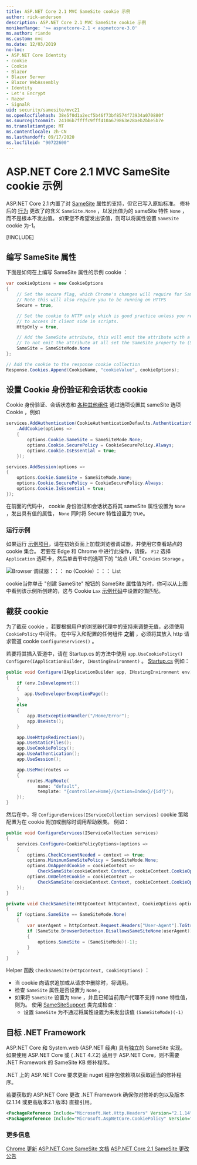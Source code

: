 ```yaml
---
title: ASP.NET Core 2.1 MVC SameSite cookie 示例
author: rick-anderson
description: ASP.NET Core 2.1 MVC SameSite cookie 示例
monikerRange: '>= aspnetcore-2.1 < aspnetcore-3.0'
ms.author: riande
ms.custom: mvc
ms.date: 12/03/2019
no-loc:
- ASP.NET Core Identity
- cookie
- Cookie
- Blazor
- Blazor Server
- Blazor WebAssembly
- Identity
- Let's Encrypt
- Razor
- SignalR
uid: security/samesite/mvc21
ms.openlocfilehash: 38e5f0d1a2ecf5b46f73bf8574f73934a070880f
ms.sourcegitcommit: 24106b7ffffc9fff410a679863e28aeb2bbe5b7e
ms.translationtype: MT
ms.contentlocale: zh-CN
ms.lasthandoff: 09/17/2020
ms.locfileid: "90722600"
---
```

# <a name="aspnet-core-21-mvc-samesite-no-loccookie-sample"></a>ASP.NET Core 2.1 MVC SameSite cookie 示例

ASP.NET Core 2.1 内置了对 [SameSite](https://www.owasp.org/index.php/SameSite) 属性的支持，但它已写入原始标准。 修补后的 [行为](https://github.com/dotnet/aspnetcore/issues/8212) 更改了的含义 `SameSite.None` ，以发出值为的 sameSite 特性 `None` ，而不是根本不发出值。 如果您不希望发出该值，则可以将属性设置 `SameSite` cookie 为-1。

[!INCLUDE[](~/includes/SameSiteIdentity.md)]

## <a name="writing-the-samesite-attribute"></a><a name="sampleCode"></a>编写 SameSite 属性

下面是如何在上编写 SameSite 属性的示例 cookie ：

```c#
var cookieOptions = new CookieOptions
{
    // Set the secure flag, which Chrome's changes will require for SameSite none.
    // Note this will also require you to be running on HTTPS
    Secure = true,

    // Set the cookie to HTTP only which is good practice unless you really do need
    // to access it client side in scripts.
    HttpOnly = true,

    // Add the SameSite attribute, this will emit the attribute with a value of none.
    // To not emit the attribute at all set the SameSite property to (SameSiteMode)(-1).
    SameSite = SameSiteMode.None
};

// Add the cookie to the response cookie collection
Response.Cookies.Append(CookieName, "cookieValue", cookieOptions);
```

## <a name="setting-no-loccookie-authentication-and-session-state-no-loccookies"></a>设置 Cookie 身份验证和会话状态 cookie

Cookie 身份验证、会话状态和 [各种其他组件](../samesite.md?view=aspnetcore-2.1) 通过选项设置其 sameSite 选项 Cookie ，例如

```c#
services.AddAuthentication(CookieAuthenticationDefaults.AuthenticationScheme)
    .AddCookie(options =>
    {
        options.Cookie.SameSite = SameSiteMode.None;
        options.Cookie.SecurePolicy = CookieSecurePolicy.Always;
        options.Cookie.IsEssential = true;
    });

services.AddSession(options =>
{
    options.Cookie.SameSite = SameSiteMode.None;
    options.Cookie.SecurePolicy = CookieSecurePolicy.Always;
    options.Cookie.IsEssential = true;
});
```

在前面的代码中， cookie 身份验证和会话状态将其 sameSite 属性设置为 `None` ，发出具有值的属性， `None` 同时将 Secure 特性设置为 true。

### <a name="run-the-sample"></a>运行示例

如果运行 [示例项目](https://github.com/blowdart/AspNetSameSiteSamples/tree/master/AspNetCore21MVC)，请在初始页面上加载浏览器调试器，并使用它查看站点的 cookie 集合。 若要在 Edge 和 Chrome 中进行此操作，请按， `F12` 选择 `Application` 选项卡，然后单击节中的选项下的 "站点 URL" `Cookies` `Storage` 。

![Browser 调试器：：： no (Cookie) ：：： List](BrowserDebugger.png)

cookie当你单击 "创建 SameSite" 按钮的 SameSite 属性值为时，你可以从上图中看到该示例所创建的，这与 Cookie `Lax` [示例代码](#sampleCode)中设置的值匹配。

## <a name="intercepting-no-loccookies"></a><a name="interception"></a>截获 cookie

为了截获 cookie ，若要根据用户的浏览器代理中的支持来调整无值，必须使用 `CookiePolicy` 中间件。 在中写入和配置的任何组件 **之前** ，必须将其放入 http 请求管道 cookie `ConfigureServices()` 。

若要将其插入管道中，请在 Startup.cs 的方法中使用 `app.UseCookiePolicy()` `Configure(IApplicationBuilder, IHostingEnvironment)` 。 [Startup.cs](https://github.com/blowdart/AspNetSameSiteSamples/blob/master/AspNetCore21MVC/Startup.cs) 例如：

```c#
public void Configure(IApplicationBuilder app, IHostingEnvironment env)
{
    if (env.IsDevelopment())
    {
       app.UseDeveloperExceptionPage();
    }
    else
    {
        app.UseExceptionHandler("/Home/Error");
        app.UseHsts();
    }

    app.UseHttpsRedirection();
    app.UseStaticFiles();
    app.UseCookiePolicy();
    app.UseAuthentication();
    app.UseSession();

    app.UseMvc(routes =>
    {
        routes.MapRoute(
            name: "default",
            template: "{controller=Home}/{action=Index}/{id?}");
    });
}
```

然后在中，将 `ConfigureServices(IServiceCollection services)` cookie 策略配置为在 cookie 附加或删除时调用帮助器类。 例如：

```c#
public void ConfigureServices(IServiceCollection services)
{
    services.Configure<CookiePolicyOptions>(options =>
    {
        options.CheckConsentNeeded = context => true;
        options.MinimumSameSitePolicy = SameSiteMode.None;
        options.OnAppendCookie = cookieContext =>
            CheckSameSite(cookieContext.Context, cookieContext.CookieOptions);
        options.OnDeleteCookie = cookieContext =>
            CheckSameSite(cookieContext.Context, cookieContext.CookieOptions);
    });
}

private void CheckSameSite(HttpContext httpContext, CookieOptions options)
{
    if (options.SameSite == SameSiteMode.None)
    {
        var userAgent = httpContext.Request.Headers["User-Agent"].ToString();
        if (SameSite.BrowserDetection.DisallowsSameSiteNone(userAgent))
        {
            options.SameSite = (SameSiteMode)(-1);
        }
    }
}
```

Helper 函数 `CheckSameSite(HttpContext, CookieOptions)` ：

* 当 cookie 向请求追加或从请求中删除时，将调用。
* 检查 `SameSite` 属性是否设置为 `None` 。
* 如果将 `SameSite` 设置为 `None` ，并且已知当前用户代理不支持 none 特性值，则为。 使用 [SameSiteSupport](https://github.com/dotnet/AspNetCore.Docs/tree/master/aspnetcore/security/samesite/sample/snippets/SameSiteSupport.cs) 类完成检查：
  * 设置 `SameSite` 为不通过将属性设置为来发出该值 `(SameSiteMode)(-1)`

## <a name="targeting-net-framework"></a>目标 .NET Framework

ASP.NET Core 和 System.web (ASP.NET 经典) 具有独立的 SameSite 实现。 如果使用 ASP.NET Core 或 ( .NET 4.7.2) 适用于 ASP.NET Core，则不需要 .NET Framework 的 SameSite KB 修补程序。

.NET 上的 ASP.NET Core 要求更新 nuget 程序包依赖项以获取适当的修补程序。

若要获取的 ASP.NET Core 更改 .NET Framework 确保你对修补的包以及版本 (2.1.14 或更高版本2.1 版本) 直接引用。

```xml
<PackageReference Include="Microsoft.Net.Http.Headers" Version="2.1.14" />
<PackageReference Include="Microsoft.AspNetCore.CookiePolicy" Version="2.1.14" />
```

### <a name="more-information"></a>更多信息
 
[Chrome 更新](https://www.chromium.org/updates/same-site) 
[ASP.NET Core SameSite 文档](../samesite.md?view=aspnetcore-2.1) 
[ASP.NET Core 2.1 SameSite 更改公告](https://github.com/dotnet/aspnetcore/issues/8212)